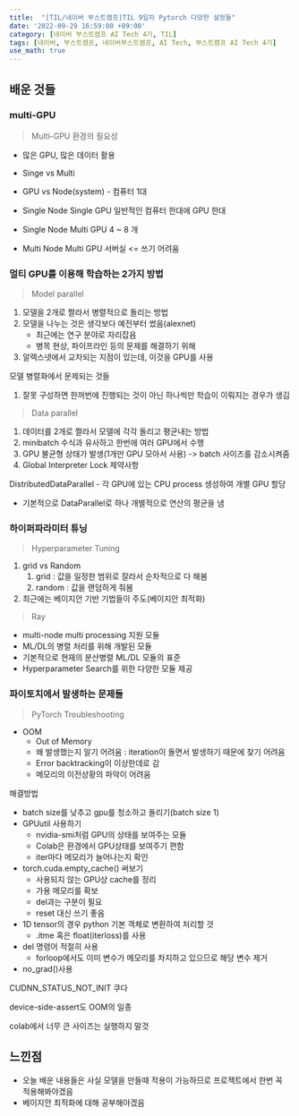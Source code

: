 ```yaml
---
title:  "[TIL/네이버 부스트캠프]TIL 9일차 Pytorch 다양한 설정들"
date: '2022-09-29 16:59:00 +09:00'
category: [네이버 부스트캠프 AI Tech 4기, TIL]
tags: [네이버, 부스트캠프, 네이버부스트캠프, AI Tech, 부스트캠프 AI Tech 4기]
use_math: true
---
```

##  배운 것들

### multi-GPU

> Multi-GPU 환경의 필요성

- 많은 GPU, 많은 데이터 활용

- Singe vs Multi
- GPU vs Node(system) - 컴퓨터 1대
- Single Node Single GPU 일반적인 컴퓨터 한대에 GPU 한대
- Single Node Multi GPU 4 ~ 8 개
- Multi Node Multi GPU 서버실 <= 쓰기 어려움

### 멀티 GPU를 이용해 학습하는 2가지 방법

> Model parallel

1. 모델을 2개로 짤라서 병렬적으로 돌리는 방법
2. 모델을 나누는 것은 생각보다 예전부터 썼음(alexnet)
   - 최근에는 연구 분야로 자리잡음
   - 병목 현상, 파이프라인 등의 문제를 해결하기 위해
3. 알렉스넷에서 교차되는 지점이 있는데, 이것을 GPU를 사용

모델 병렬화에서 문제되는 것들
1. 잘못 구성하면 한꺼번에 진행되는 것이 아닌 하나씩만 학습이 이뤄지는 경우가 생김

> Data parallel

1. 데이터를 2개로 짤라서 모델에 각각 돌리고 평균내는 방법
2. minibatch 수식과 유사하고 한번에 여러 GPU에서 수행
3. GPU 불균형 상태가 발생(1개만 GPU 모아서 사용) -> batch 사이즈를 감소시켜줌
4. Global Interpreter Lock 제약사항

DistributedDataParallel - 각 GPU에 있는 CPU process 생성하여 개별 GPU 할당
- 기본적으로 DataParallel로 하나 개별적으로 연산의 평균을 냄

### 하이퍼파라미터 튜닝

> Hyperparameter Tuning

1. grid vs Random
   1. grid : 값을 일정한 범위로 잘라서 순차적으로 다 해봄
   2. random : 값을 랜덤하게 줘봄
2. 최근에는 베이지안 기반 기법들이 주도(베이지안 최적화)

> Ray

- multi-node multi processing 지원 모듈
- ML/DL의 병렬 처리를 위해 개발된 모듈
- 기본적으로 현재의 분산병렬 ML/DL 모듈의 표준
- Hyperparameter Search를 위한 다양한 모듈 제공

### 파이토치에서 발생하는 문제들

> PyTorch Troubleshooting

- OOM
  - Out of Memory
  - 왜 발생했는지 알기 어려움 : iteration이 돌면서 발생하기 때문에 찾기 어려움
  - Error backtracking이 이상한데로 감
  - 메모리의 이전상황의 파악이 어려움

해결방법
- batch size를 낮추고 gpu를 청소하고 돌리기(batch size 1)
- GPUutil 사용하기
  - nvidia-smi처럼 GPU의 상태를 보여주는 모듈
  - Colab은 환경에서 GPU상태를 보여주기 편함
  - iter마다 메모리가 늘어나는지 확인
- torch.cuda.empty_cache() 써보기
  - 사용되지 않는 GPU상 cache를 정리
  - 가용 메모리를 확보
  - del과는 구분이 필요
  - reset 대신 쓰기 좋음
- 1D tensor의 경우 python 기본 객체로 변환하여 처리할 것
  - .itme 혹은 float(iterloss)를 사용
- del 명령어 적절히 사용
  - forloop에서도 이미 변수가 메모리를 차지하고 있으므로 해당 변수 제거
- no_grad()사용

CUDNN_STATUS_NOT_INIT 쿠다 



device-side-assert도 OOM의 일종

colab에서 너무 큰 사이즈는 실행하지 말것

## 느낀점
- 오늘 배운 내용들은 사실 모델을 만들때 적용이 가능하므로 프로젝트에서 한번 꼭 적용해봐야겠음
- 베이지안 최적화에 대해 공부해야겠음